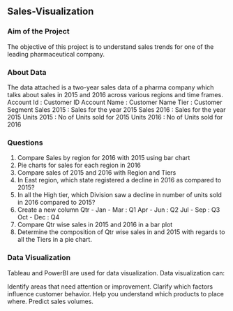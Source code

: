 ## Sales-Visualization
### Aim of the Project

The objective of this project is to understand sales trends for one of the leading pharmaceutical company.

### About Data

The data attached is a two-year sales data of a pharma company which talks about
sales in 2015 and 2016 across various regions and time frames.
Account Id : Customer ID
Account Name : Customer Name
Tier : Customer Segment 
Sales 2015 : Sales for the year 2015
Sales 2016 : Sales for the year 2015
Units 2015 : No of Units sold for 2015
Units 2016 : No of Units sold for 2016

### Questions

1. Compare Sales by region for 2016 with 2015 using bar chart
2. Pie charts for sales for each region in 2016
3. Compare sales of 2015 and 2016 with Region and Tiers
4. In East region, which state registered a decline in 2016 as compared to 2015?
5. In all the High tier, which Division saw a decline in number of units sold in 2016 compared
to 2015?
6. Create a new column Qtr -
Jan - Mar : Q1
Apr - Jun : Q2
Jul - Sep : Q3
Oct - Dec : Q4
7. Compare Qtr wise sales in 2015 and 2016 in a bar plot
8. Determine the composition of Qtr wise sales in and 2015 with regards to all the Tiers in a
pie chart.

### Data Visualization

Tableau and PowerBI are used for data visualization.
Data visualization can:

Identify areas that need attention or improvement.
Clarify which factors influence customer behavior.
Help you understand which products to place where.
Predict sales volumes. 
